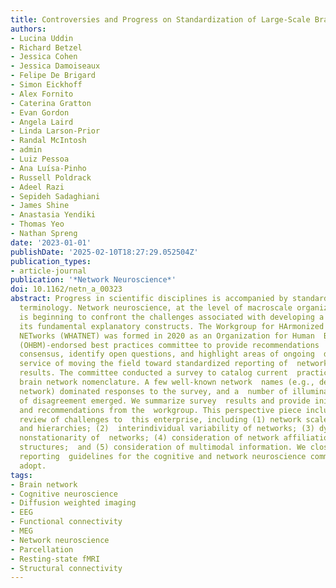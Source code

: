 ```yaml
---
title: Controversies and Progress on Standardization of Large-Scale Brain Network Nomenclature
authors:
- Lucina Uddin
- Richard Betzel
- Jessica Cohen
- Jessica Damoiseaux
- Felipe De Brigard
- Simon Eickhoff
- Alex Fornito
- Caterina Gratton
- Evan Gordon
- Angela Laird
- Linda Larson-Prior
- Randal McIntosh
- admin
- Luiz Pessoa
- Ana Luísa-Pinho
- Russell Poldrack
- Adeel Razi
- Sepideh Sadaghiani
- James Shine
- Anastasia Yendiki
- Thomas Yeo
- Nathan Spreng
date: '2023-01-01'
publishDate: '2025-02-10T18:27:29.052504Z'
publication_types:
- article-journal
publication: '*Network Neuroscience*'
doi: 10.1162/netn_a_00323
abstract: Progress in scientific disciplines is accompanied by standardization of
  terminology. Network neuroscience, at the level of macroscale organization of the  brain,
  is beginning to confront the challenges associated with developing a  taxonomy of
  its fundamental explanatory constructs. The Workgroup for HArmonized  Taxonomy of
  NETworks (WHATNET) was formed in 2020 as an Organization for Human  Brain Mapping
  (OHBM)-endorsed best practices committee to provide recommendations  on points of
  consensus, identify open questions, and highlight areas of ongoing  debate in the
  service of moving the field toward standardized reporting of  network neuroscience
  results. The committee conducted a survey to catalog current  practices in large-scale
  brain network nomenclature. A few well-known network  names (e.g., default mode
  network) dominated responses to the survey, and a  number of illuminating points
  of disagreement emerged. We summarize survey  results and provide initial considerations
  and recommendations from the  workgroup. This perspective piece includes a selective
  review of challenges to  this enterprise, including (1) network scale, resolution,
  and hierarchies; (2)  interindividual variability of networks; (3) dynamics and
  nonstationarity of  networks; (4) consideration of network affiliations of subcortical
  structures;  and (5) consideration of multimodal information. We close with minimal
  reporting  guidelines for the cognitive and network neuroscience communities to
  adopt.
tags:
- Brain network
- Cognitive neuroscience
- Diffusion weighted imaging
- EEG
- Functional connectivity
- MEG
- Network neuroscience
- Parcellation
- Resting-state fMRI
- Structural connectivity
---
```

